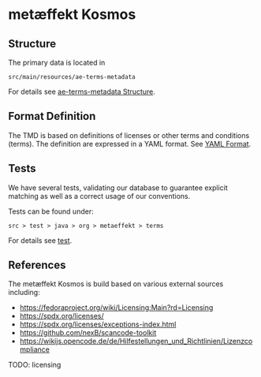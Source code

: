 # metæffekt Kosmos

## Structure

The primary data is located in

    src/main/resources/ae-terms-metadata

For details see [ae-terms-metadata Structure](src/main/resources/ae-terms-metadata/README.md).

## Format Definition

The TMD is based on definitions of licenses or other terms and conditions (terms). The definition are expressed in
a YAML format. See [YAML Format](doc/yaml-format.md).

## Tests

We have several tests, validating our database to guarantee explicit matching as well as a correct usage of our
conventions.

Tests can be found under:

    src > test > java > org > metaeffekt > terms

For details see [test](src/test/README.md).

## References

The metæffekt Kosmos is build based on various external sources including:

* https://fedoraproject.org/wiki/Licensing:Main?rd=Licensing
* https://spdx.org/licenses/
* https://spdx.org/licenses/exceptions-index.html
* https://github.com/nexB/scancode-toolkit
* https://wikijs.opencode.de/de/Hilfestellungen_und_Richtlinien/Lizenzcompliance

TODO: licensing